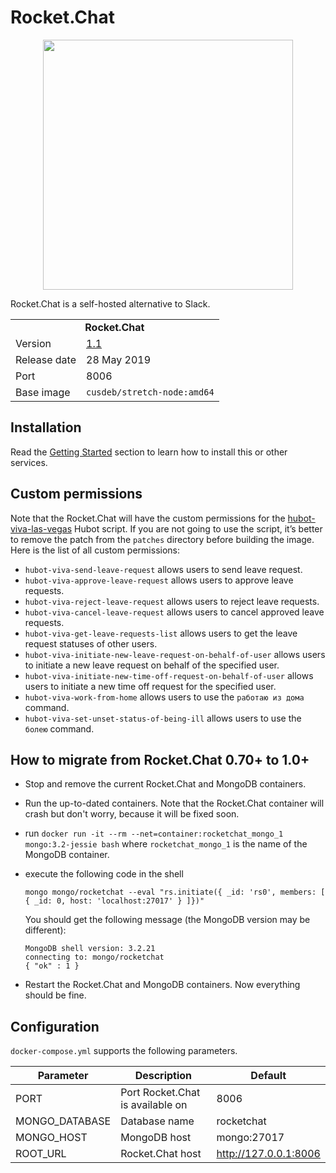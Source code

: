 # Rocket.Chat

<p align="center">
    <img src="logo.svg" width="400">
</p>

Rocket.Chat is a self-hosted alternative to Slack.

<table>
  <tr>
    <td align="center" colspan="2"><b>Rocket.Chat</b></td>
  </tr>
  <tr>
    <td>Version</td>
    <td><a href="https://github.com/RocketChat/Rocket.Chat/releases/tag/1.1.0">1.1</a></td>
  </tr>
  <tr>
    <td>Release date</td>
    <td>28 May 2019</td>
  </tr>
  <tr>
    <td>Port</td>
    <td>8006</td>
  </tr> 
  <tr>
    <td valign="top">Base image</td>
    <td><code>cusdeb/stretch-node:amd64</code></td>
  </tr>
</table>

## Installation

Read the [Getting Started](https://github.com/tolstoyevsky/mmb#getting-started) section to learn how to install this or other services.

## Custom permissions

Note that the Rocket.Chat will have the custom permissions for the [hubot-viva-las-vegas](https://github.com/tolstoyevsky/hubot-viva-las-vegas) Hubot script. If you are not going to use the script, it’s better to remove the patch from the `patches` directory before building the image.
Here is the list of all custom permissions:
* `hubot-viva-send-leave-request` allows users to send leave request.
* `hubot-viva-approve-leave-request` allows users to approve leave requests.
* `hubot-viva-reject-leave-request` allows users to reject leave requests.
* `hubot-viva-cancel-leave-request` allows users to cancel approved leave requests.
* `hubot-viva-get-leave-requests-list` allows users to get the leave request statuses of other users.
* `hubot-viva-initiate-new-leave-request-on-behalf-of-user` allows users to initiate a new leave request on behalf of the specified user.
* `hubot-viva-initiate-new-time-off-request-on-behalf-of-user` allows users to initiate a new time off request for the specified user.
* `hubot-viva-work-from-home` allows users to use the `работаю из дома` command.
* `hubot-viva-set-unset-status-of-being-ill` allows users to use the `болею` command.

## How to migrate from Rocket.Chat 0.70+ to 1.0+

* Stop and remove the current Rocket.Chat and MongoDB containers.
* Run the up-to-dated containers. Note that the Rocket.Chat container will crash but don't worry, because it will be fixed soon.
* run `docker run -it --rm --net=container:rocketchat_mongo_1 mongo:3.2-jessie bash` where `rocketchat_mongo_1` is the name of the MongoDB container.
* execute the following code in the shell
  ```
  mongo mongo/rocketchat --eval "rs.initiate({ _id: 'rs0', members: [ { _id: 0, host: 'localhost:27017' } ]})"
  ```

  You should get the following message (the MongoDB version may be different):

  ```
  MongoDB shell version: 3.2.21
  connecting to: mongo/rocketchat
  { "ok" : 1 }
  ```
* Restart the Rocket.Chat and MongoDB containers. Now everything should be fine.

## Configuration

`docker-compose.yml` supports the following parameters.

| Parameter      | Description                      | Default               |
| -------------- | -------------------------------- | --------------------- |
| PORT           | Port Rocket.Chat is available on | 8006                  |
| MONGO_DATABASE | Database name                    | rocketchat            |
| MONGO_HOST     | MongoDB host                     | mongo:27017           |
| ROOT_URL       | Rocket.Chat host                 | http://127.0.0.1:8006 |
